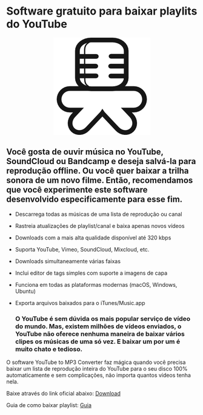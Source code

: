 # Software gratuito para baixar playlits do YouTube 

<div align="center">
  
  ![MediaHuman](mediahuman.png)
  
</div>

<div aling="justify">
  
## Você gosta de ouvir música no YouTube, SoundCloud ou Bandcamp e deseja salvá-la para reprodução offline. Ou você quer baixar a trilha sonora de um novo filme. Então, recomendamos que você experimente este software desenvolvido especificamente para esse fim.

</div>

- Descarrega todas as músicas de uma lista de reprodução ou canal
- Rastreia atualizações de playlist/canal e baixa apenas novos vídeos
- Downloads com a mais alta qualidade disponível até 320 kbps
- Suporta YouTube, Vimeo, SoundCloud, Mixcloud, etc.
- Downloads simultaneamente várias faixas
- Inclui editor de tags simples com suporte a imagens de capa
- Funciona em todas as plataformas modernas (macOS, Windows, Ubuntu)
- Exporta arquivos baixados para o iTunes/Music.app

  ### O YouTube é sem dúvida os mais popular serviço de vídeo do mundo. Mas, existem milhões de vídeos enviados, o YouTube não oferece nenhuma maneira de baixar vários clipes os músicas de uma só vez. E baixar um por um é muito chato e tedioso.

O software YouTube to MP3 Converter faz mágica quando você precisa baixar um lista de reprodução inteira do YouTube para o seu disco 100% automaticamente e sem complicações, não importa quantos vídeos tenha nela.

Baixe através do link oficial abaixo:
[Download](https://www.mediahuman.com/download3.html)

Guia de como baixar playlist:
[Guia](https://www.mediahuman.com/pt-br/howto/download-youtube-music-playlist.html)
